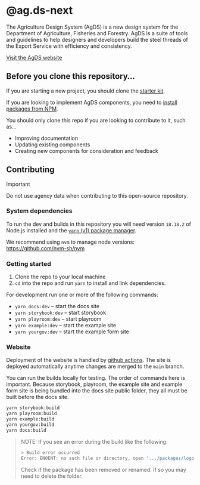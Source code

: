 # @ag.ds-next

The Agriculture Design System (AgDS) is a new design system for the Department of Agriculture, Fisheries and Forestry. AgDS is a suite of tools and guidelines to help designers and developers build the steel threads of the Export Service with efficiency and consistency.

[Visit the AgDS website](https://design-system.agriculture.gov.au)

## Before you clone this repository…

If you are starting a new project, you should clone the [starter kit](https://github.com/agriculturegovau/agds-starter-kit).

If you are looking to implement AgDS components, you need to [install packages from NPM](https://design-system.agriculture.gov.au/guides/getting-started#if-youre-implementing-components-in-an-existing-project).

You should only clone this repo if you are looking to contribute to it, such as…

- Improving documentation
- Updating existing components
- Creating new components for consideration and feedback

## Contributing

> [!IMPORTANT]  
> Do not use agency data when contributing to this open-source repository.

### System dependencies

To run the dev and builds in this repository you will need version `18.18.2` of Node.js installed
and the [`yarn` (v1) package manager](https://classic.yarnpkg.com/lang/en/docs/install).

We recommend using `nvm` to manage node versions: https://github.com/nvm-sh/nvm

### Getting started

1. Clone the repo to your local machine
2. `cd` into the repo and run `yarn` to install and link dependencies.

For development run one or more of the following commands:

- `yarn docs:dev` – start the docs site
- `yarn storybook:dev` – start storybook
- `yarn playroom:dev` – start playroom
- `yarn example:dev` – start the example site
- `yarn yourgov:dev` – start the example form site

### Website

Deployment of the website is handled by [github actions](https://github.com/agriculturegovau/agds-next/actions/workflows/deploy-docs.yml). The site is deployed automatically anytime changes are merged to the `main` branch.

You can run the builds locally for testing. The order of commands here is important. Because storybook, playroom, the example site and example form site is being bundled into the docs site public folder, they all must be built before the docs site.

```sh
yarn storybook:build
yarn playroom:build
yarn example:build
yarn yourgov:build
yarn docs:build
```

> NOTE: If you see an error during the build like the following:
>
> ```sh
> > Build error occurred
> Error: ENOENT: no such file or directory, open '.../packages/logo/package.json'
> ```
>
> Check if the package has been removed or renamed. If so you may need to delete the folder.
